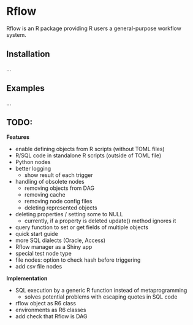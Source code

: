 
<!-- README.md is generated from README.Rmd. Please edit that file -->

# Rflow

Rflow is an R package providing R users a general-purpose workflow
system.

## Installation

…

## Examples

…

## TODO:

**Features**

  - enable defining objects from R scripts (without TOML files)
  - R/SQL code in standalone R scripts (outside of TOML file)
  - Python nodes
  - better logging
      - show result of each trigger
  - handling of obsolete nodes
      - removing objects from DAG
      - removing cache
      - removing node config files
      - deleting represented objects
  - deleting properties / setting some to NULL
      - currently, if a property is deleted update() method ignores it
  - query function to set or get fields of multiple objects
  - quick start guide
  - more SQL dialects (Oracle, Access)
  - Rflow manager as a Shiny app
  - special test node type
  - file nodes: option to check hash before triggering
  - add csv file nodes

**Implementation**

  - SQL execution by a generic R function instead of metaprogramming
      - solves potential problems with escaping quotes in SQL code
  - rflow object as R6 class
  - environments as R6 classes
  - add check that Rflow is DAG
